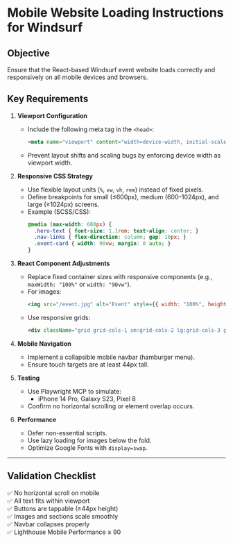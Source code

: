 # Mobile Website Loading Instructions for Windsurf

## Objective
Ensure that the React-based Windsurf event website loads correctly and responsively on all mobile devices and browsers.

## Key Requirements

1. **Viewport Configuration**
   - Include the following meta tag in the `<head>`:
     ```html
     <meta name="viewport" content="width=device-width, initial-scale=1, maximum-scale=1" />
     ```
   - Prevent layout shifts and scaling bugs by enforcing device width as viewport width.

2. **Responsive CSS Strategy**
   - Use flexible layout units (`%`, `vw`, `vh`, `rem`) instead of fixed pixels.
   - Define breakpoints for small (≤600px), medium (600–1024px), and large (≥1024px) screens.
   - Example (SCSS/CSS):
     ```css
     @media (max-width: 600px) {
       .hero-text { font-size: 1.1rem; text-align: center; }
       .nav-links { flex-direction: column; gap: 10px; }
       .event-card { width: 90vw; margin: 0 auto; }
     }
     ```

3. **React Component Adjustments**
   - Replace fixed container sizes with responsive components (e.g., `maxWidth: "100%"` or `width: "90vw"`).
   - For images:
     ```jsx
     <img src="/event.jpg" alt="Event" style={{ width: "100%", height: "auto" }} />
     ```
   - Use responsive grids:
     ```jsx
     <div className="grid grid-cols-1 sm:grid-cols-2 lg:grid-cols-3 gap-4">
     ```

4. **Mobile Navigation**
   - Implement a collapsible mobile navbar (hamburger menu).
   - Ensure touch targets are at least 44px tall.

5. **Testing**
   - Use Playwright MCP to simulate:
     - iPhone 14 Pro, Galaxy S23, Pixel 8
   - Confirm no horizontal scrolling or element overlap occurs.

6. **Performance**
   - Defer non-essential scripts.
   - Use lazy loading for images below the fold.
   - Optimize Google Fonts with `display=swap`.

---

## Validation Checklist

✅ No horizontal scroll on mobile  
✅ All text fits within viewport  
✅ Buttons are tappable (≥44px height)  
✅ Images and sections scale smoothly  
✅ Navbar collapses properly  
✅ Lighthouse Mobile Performance ≥ 90

